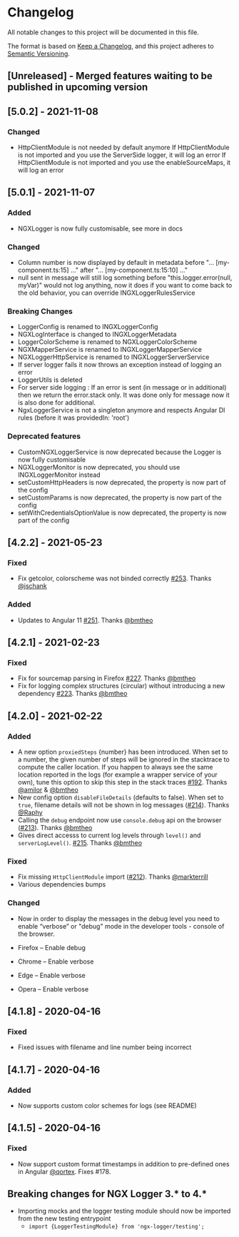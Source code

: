 # Changelog

All notable changes to this project will be documented in this file.

The format is based on [Keep a Changelog](https://keepachangelog.com/en/1.0.0/),
and this project adheres to [Semantic Versioning](https://semver.org/spec/v2.0.0.html).

## [Unreleased] - Merged features waiting to be published in upcoming version

## [5.0.2] - 2021-11-08

### Changed
- HttpClientModule is not needed by default anymore
    If HttpClientModule is not imported and you use the ServerSide logger, it will log an error
    If HttpClientModule is not imported and you use the enableSourceMaps, it will log an error

## [5.0.1] - 2021-11-07

### Added
- NGXLogger is now fully customisable, see more in docs

### Changed
- Column number is now displayed by default in metadata
    before "... [my-component.ts:15] ..."
    after "... [my-component.ts:15:10] ..."
- null sent in message will still log something
    before "this.logger.error(null, myVar)" would not log anything, now it does
    if you want to come back to the old behavior, you can override INGXLoggerRulesService

### Breaking Changes
- LoggerConfig is renamed to INGXLoggerConfig
- NGXLogInterface is changed to INGXLoggerMetadata
- LoggerColorScheme is renamed to NGXLoggerColorScheme
- NGXMapperService is renamed to INGXLoggerMapperService
- NGXLoggerHttpService is renamed to INGXLoggerServerService
- If server logger fails it now throws an exception instead of logging an error
- LoggerUtils is deleted
- For server side logging : If an error is sent (in message or in additional) then we return the error.stack only. It was done only for message now it is also done for additional.
- NgxLoggerService is not a singleton anymore and respects Angular DI rules (before it was providedIn: 'root')

### Deprecated features
- CustomNGXLoggerService is now deprecated because the Logger is now fully customisable
- NGXLoggerMonitor is now deprecated, you should use INGXLoggerMonitor instead
- setCustomHttpHeaders is now deprecated, the property is now part of the config
- setCustomParams is now deprecated, the property is now part of the config
- setWithCredentialsOptionValue is now deprecated, the property is now part of the config

## [4.2.2] - 2021-05-23

### Fixed

- Fix getcolor, colorscheme was not binded correctly [#253](https://github.com/dbfannin/ngx-logger/pull/253). Thanks [@jschank](https://github.com/jschank)

### Added

- Updates to Angular 11 [#251](https://github.com/dbfannin/ngx-logger/pull/251). Thanks [@bmtheo](https://github.com/bmtheo)


## [4.2.1] - 2021-02-23

### Fixed

- Fix for sourcemap parsing in Firefox [#227](https://github.com/dbfannin/ngx-logger/pull/227). Thanks [@bmtheo](https://github.com/bmtheo)
- Fix for logging complex structures (circular) without introducing a new dependency [#223](https://github.com/dbfannin/ngx-logger/pull/223). Thanks [@bmtheo](https://github.com/bmtheo)

## [4.2.0] - 2021-02-22

### Added

- A new option `proxiedSteps` {number} has been introduced. When set to a number, the given number of steps will be ignored in the stacktrace to compute the caller location. If you happen to always see the same location reported in the logs (for example a wrapper service of your own), tune this option to skip this step in the stack traces [#192](https://github.com/dbfannin/ngx-logger/pull/192). Thanks [@amilor](https://github.com/amilor) & [@bmtheo](https://github.com/bmtheo)
- New config option `disableFileDetails` (defaults to false). When set to `true`, filename details will not be shown in log messages ([#214](https://github.com/dbfannin/ngx-logger/pull/214)). Thanks [@Raphy](https://github.com/Raphy)
- Calling the `debug` endpoint now use `console.debug` api on the browser ([#213](https://github.com/dbfannin/ngx-logger/pull/213)). Thanks [@bmtheo](https://github.com/bmtheo)
- Gives direct accesss to current log levels through `level()` and `serverLogLevel()`. [#215](https://github.com/dbfannin/ngx-logger/pull/225). Thanks [@bmtheo](https://github.com/bmtheo)

### Fixed

- Fix missing `HttpClientModule` import ([#212](https://github.com/dbfannin/ngx-logger/pull/212)). Thanks [@markterrill](https://github.com/markterrill)
- Various dependencies bumps

### Changed

- Now in order to display the messages in the debug level you need to enable “verbose” or "debug" mode in the developer tools - console of the browser.

- Firefox – Enable debug
- Chrome – Enable verbose
- Edge – Enable verbose
- Opera – Enable verbose


## [4.1.8] - 2020-04-16

### Fixed

- Fixed issues with filename and line number being incorrect

## [4.1.7] - 2020-04-16

### Added

- Now supports custom color schemes for logs (see README)

## [4.1.5] - 2020-04-16

### Fixed

- Now support custom format timestamps in addition to pre-defined ones in Angular [@qortex](https://github.com/qortex). Fixes #178.

## Breaking changes for NGX Logger 3.\* to 4.\*

- Importing mocks and the logger testing module should now be imported from the new testing entrypoint
  - `import {LoggerTestingModule} from 'ngx-logger/testing';`
